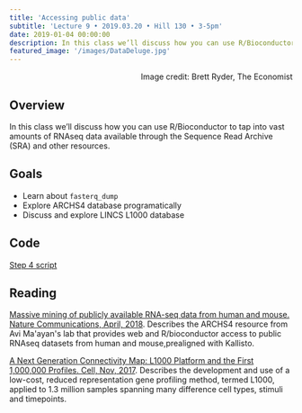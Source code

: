 ```yaml
---
title: 'Accessing public data'
subtitle: 'Lecture 9 • 2019.03.20 • Hill 130 • 3-5pm'
date: 2019-01-04 00:00:00
description: In this class we’ll discuss how you can use R/Bioconductor to tap into vast amounts of RNAseq data available through the Sequence Read Archive (SRA) and other resources.
featured_image: '/images/DataDeluge.jpg'
---
```


<div style="text-align: right"> Image credit: Brett Ryder, The Economist </div>


## Overview

In this class we’ll discuss how you can use R/Bioconductor to tap into vast amounts of RNAseq data available through the Sequence Read Archive (SRA) and other resources.  

## Goals

* Learn about ```fasterq_dump```
* Explore ARCHS4 database programatically 
* Discuss and explore LINCS L1000 database

## Code

[Step 4 script](http://DIYtranscriptomics.github.io/Code/files/Step4_publicData.R)

## Reading

[Massive mining of publicly available RNA-seq data from human and mouse. Nature Communications, April, 2018](https://www.nature.com/articles/s41467-018-03751-6).  Describes the ARCHS4 resource from Avi Ma'ayan's lab that provides web and R/bioconductor access to public RNAseq datasets from human and mouse,prealigned with Kallisto.

[A Next Generation Connectivity Map: L1000 Platform and the First 1,000,000 Profiles. Cell, Nov, 2017](https://doi.org/10.1016/j.cell.2017.10.049).  Describes the development and use of a low-cost, reduced representation gene profiling method, termed L1000, applied to 1.3 million samples spanning many difference cell types, stimuli and timepoints. 